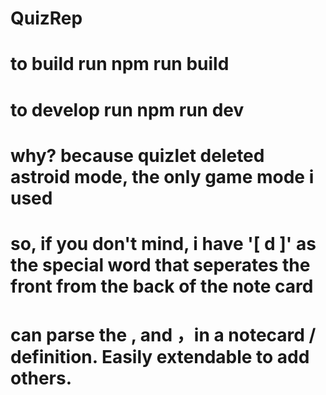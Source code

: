 # QuizRep

# to build run npm run build

# to develop run npm run dev

# why? because quizlet deleted astroid mode, the only game mode i used

# so, if you don't mind, i have '[ d ]' as the special word that seperates the front from the back of the note card

# can parse the , and ，in a notecard / definition. Easily extendable to add others.

# 
